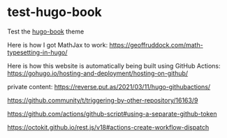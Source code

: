 # test-hugo-book

Test the [hugo-book](https://github.com/alex-shpak/hugo-book) theme

Here is how I got MathJax to work: https://geoffruddock.com/math-typesetting-in-hugo/

Here is how this website is automatically being built using GitHub Actions: https://gohugo.io/hosting-and-deployment/hosting-on-github/

private content: https://reverse.put.as/2021/03/11/hugo-githubactions/

https://github.community/t/triggering-by-other-repository/16163/9

https://github.com/actions/github-script#using-a-separate-github-token

https://octokit.github.io/rest.js/v18#actions-create-workflow-dispatch
